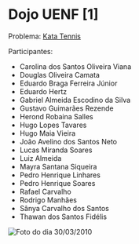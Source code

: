Dojo UENF [1]
=============

Problema: [Kata Tennis](http://www.codingdojo.org/cgi-bin/wiki.pl?KataTennis)

Participantes:

* Carolina dos Santos Oliveira Viana
* Douglas Oliveira Camata
* Eduardo Braga Ferreira Júnior
* Eduardo Hertz
* Gabriel Almeida Escodino da Silva
* Gustavo Guimarães Rezende
* Herond Robaina Salles
* Hugo Lopes Tavares
* Hugo Maia Vieira
* João Avelino dos Santos Neto
* Lucas Miranda Soares
* Luiz Almeida
* Mayra Santana Siqueira
* Pedro Henrique Linhares
* Pedro Henrique Soares
* Rafael Carvalho
* Rodrigo Manhães
* Sânya Carvalho dos Santos
* Thawan dos Santos Fidélis

![Foto do dia 30/03/2010](http://farm3.static.flickr.com/2720/4478232930_0b814bd643_b.jpg)
